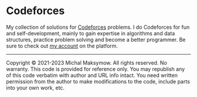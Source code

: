 # Codeforces

My collection of solutions for [Codeforces](https://codeforces.com/) problems. I do Codeforces for fun and self-development, mainly to gain expertise in algorithms and data structures, practice problem solving and become a better programmer. Be sure to check out [my account](https://codeforces.com/profile/Maxymow) on the platform.

---

Copyright &copy; 2021-2023 Michal Maksymow. All rights reserved. No warranty.
This code is provided for reference only. You may republish any of this code verbatim with author and URL info intact.
You need written permission from the author to make modifications to the code, include parts into your own work, etc.
